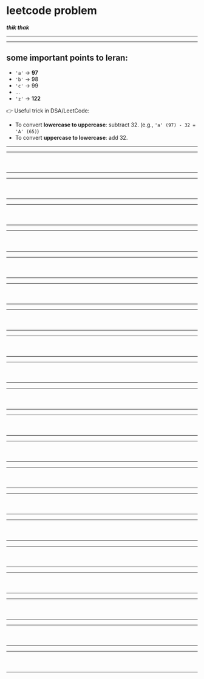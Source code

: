 # leetcode problem 

***thik thak***

*** *** 
---

## some important points to leran:

* `'a'` → **97**
* `'b'` → 98
* `'c'` → 99
* ...
* `'z'` → **122**



👉 Useful trick in DSA/LeetCode:

* To convert **lowercase to uppercase**: subtract 32.
  (e.g., `'a' (97) - 32 = 'A' (65)`)
* To convert **uppercase to lowercase**: add 32.

---
---
 #
```java


```
---
---
 #
```java


```
---
---
 #
```java


```
---
---
 #
```java


```
---
---
 #
```java


```
---
---
 #
```java


```
---
---
 #
```java


```
---
---
 #
```java


```
---
---
 #
```java


```
---
---
 #
```java


```
---
---
 #
```java


```
---
---
 #
```java


```
---
---
 #
```java


```
---
---
 #
```java


```
---
---
 #
```java


```
---
---
 #
```java


```
---
---
 #
```java


```
---
---
 #
```java


```
---
---
 #
```java


```
---
---
 #
```java


```
---